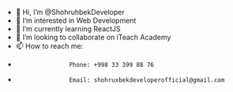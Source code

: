 - 👋 Hi, I’m @ShohruhbekDeveloper
- 👀 I’m interested in Web Development
- 🌱 I’m currently learning ReactJS
- 💞️ I’m looking to collaborate on iTeach Academy
- 📫 How to reach me: 
-                    Phone: +998 33 399 88 76
-                    Email: shohruxbekdeveloperofficial@gmail.com

<!---
ShohruhbekDeveloper/ShohruhbekDeveloper is a ✨ special ✨ repository because its `README.md` (this file) appears on your GitHub profile.
You can click the Preview link to take a look at your changes.
--->
